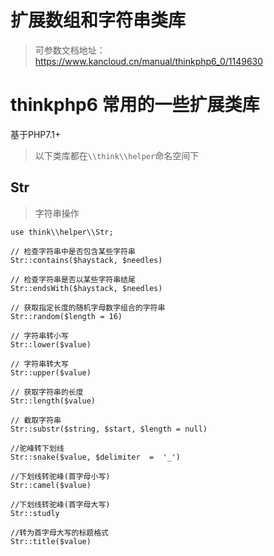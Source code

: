 # 扩展数组和字符串类库
> 可参数文档地址：https://www.kancloud.cn/manual/thinkphp6_0/1149630









# thinkphp6 常用的一些扩展类库

基于PHP7.1+

> 以下类库都在`\\think\\helper`命名空间下

## Str

> 字符串操作

```
use think\\helper\\Str;

// 检查字符串中是否包含某些字符串
Str::contains($haystack, $needles)

// 检查字符串是否以某些字符串结尾
Str::endsWith($haystack, $needles)

// 获取指定长度的随机字母数字组合的字符串
Str::random($length = 16)

// 字符串转小写
Str::lower($value)

// 字符串转大写
Str::upper($value)

// 获取字符串的长度
Str::length($value)

// 截取字符串
Str::substr($string, $start, $length = null)

//驼峰转下划线
Str::snake($value, $delimiter  =  '_')

//下划线转驼峰(首字母小写)
Str::camel($value)

//下划线转驼峰(首字母大写)
Str::studly

//转为首字母大写的标题格式
Str::title($value)

```
